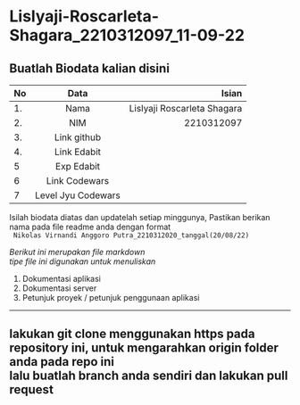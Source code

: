 # Lislyaji-Roscarleta-Shagara_2210312097_11-09-22
**Buatlah Biodata kalian disini** <br />
----------------------------------------
|No | Data  | Isian|
|---|:-------:|------:|
|1. |Nama     | Lislyaji Roscarleta Shagara |
|2.| NIM        | 2210312097 |
|3. |Link github |  |
|4.| Link Edabit |  |
|5|Exp Edabit   |   |
|6| Link Codewars|    |
|7| Level Jyu Codewars||

Isilah biodata diatas dan updatelah setiap minggunya,
Pastikan berikan nama pada file readme anda dengan format <br/>
`
Nikolas Virnandi Anggoro Putra_2210312020_tanggal(20/08/22)` 

*Berikut ini merupakan file markdown <br/> tipe file ini digunakan untuk menuliskan*
1. Dokumentasi aplikasi
2. Dokumentasi server
3. Petunjuk proyek / petunjuk penggunaan aplikasi
----
**lakukan git clone menggunakan https pada repository ini, untuk mengarahkan origin folder anda pada repo ini<br/> lalu buatlah branch anda sendiri dan lakukan pull request**
----
